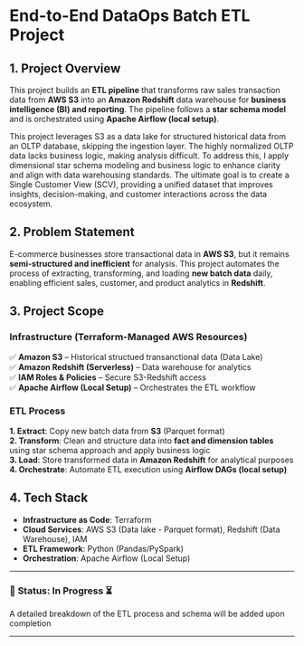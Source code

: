 # End-to-End DataOps Batch ETL Project

## 1. Project Overview
This project builds an **ETL pipeline** that transforms raw sales transaction data from **AWS S3** into an **Amazon Redshift** data warehouse for **business intelligence (BI) and reporting**. The pipeline follows a **star schema model** and is orchestrated using **Apache Airflow (local setup)**.

This project leverages S3 as a data lake for structured historical data from an OLTP database, skipping the ingestion layer. The highly normalized OLTP data lacks business logic, making analysis difficult. To address this, I apply dimensional star schema modeling and business logic to enhance clarity and align with data warehousing standards. The ultimate goal is to create a Single Customer View (SCV), providing a unified dataset that improves insights, decision-making, and customer interactions across the data ecosystem.

## 2. Problem Statement
E-commerce businesses store transactional data in **AWS S3**, but it remains **semi-structured and inefficient** for analysis. This project automates the process of extracting, transforming, and loading **new batch data** daily, enabling efficient sales, customer, and product analytics in **Redshift**.

## 3. Project Scope
### **Infrastructure (Terraform-Managed AWS Resources)**
✅ **Amazon S3** – Historical structued transanctional data (Data Lake)  
✅ **Amazon Redshift (Serverless)** – Data warehouse for analytics  
✅ **IAM Roles & Policies** – Secure S3-Redshift access  
✅ **Apache Airflow (Local Setup)** – Orchestrates the ETL workflow  

### **ETL Process**
**1. Extract**: Copy new batch data from **S3** (Parquet format)  
**2. Transform**: Clean and structure data into **fact and dimension tables** using star schema approach and apply business logic  
**3. Load**: Store transformed data in **Amazon Redshift** for analytical purposes  
**4. Orchestrate**: Automate ETL execution using **Airflow DAGs (local setup)**  

## 4. Tech Stack
- **Infrastructure as Code**: Terraform
- **Cloud Services**: AWS S3 (Data lake - Parquet format), Redshift (Data Warehouse), IAM
- **ETL Framework**: Python (Pandas/PySpark)
- **Orchestration**: Apache Airflow (Local Setup)

---
### 📌 **Status:** In Progress ⏳  
A detailed breakdown of the ETL process and schema will be added upon completion

---
